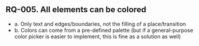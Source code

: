 ## RQ-005. All elements can be colored
- a. Only text and edges/boundaries, not the filling of a place/transition
- b. Colors can come from a pre-defined palette (but if a general-purpose color picker is easier to implement, this is fine as a solution as well)